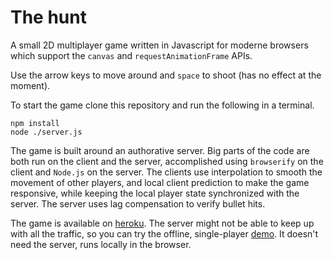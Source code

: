 # The hunt

A small 2D multiplayer game written in Javascript for moderne browsers which support the `canvas` and `requestAnimationFrame` APIs.

Use the arrow keys to move around and `space` to shoot (has no effect at the moment).

To start the game clone this repository and run the following in a terminal.

	npm install
	node ./server.js

The game is built around an authorative server. Big parts of the code are both run on the client and the server, accomplished using `browserify` on the client and `Node.js` on the server. The clients use interpolation to smooth the movement of other players, and local client prediction to make the game responsive, while keeping the local player state synchronized with the server. The server uses lag compensation to verify bullet hits.

The game is available on [heroku][heroku]. The server might not be able to keep up with all the traffic, so you can try the offline, single-player [demo][demo]. It doesn't need the server, runs locally in the browser.

[heroku]: http://the-hunt.herokuapp.com "The Hunt"
[demo]: http://kapetan.github.io/the-hunt/dist/offline.html "Offline demo"
